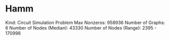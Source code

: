 # Hamm

Kind: Circuit Simulation Problem
Max Nonzeros: 958936
Number of Graphs: 6
Number of Nodes (Median): 43330
Number of Nodes (Range): 2395 - 170998